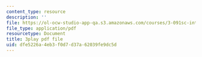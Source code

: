 ```yaml
---
content_type: resource
description: ''
file: https://ol-ocw-studio-app-qa.s3.amazonaws.com/courses/3-091sc-introduction-to-solid-state-chemistry-fall-2010/dfe5226a4eb3f0d7d37a62039fe9dc5d_yg4M2xmY4bs.pdf
file_type: application/pdf
resourcetype: Document
title: 3play pdf file
uid: dfe5226a-4eb3-f0d7-d37a-62039fe9dc5d
---
```

